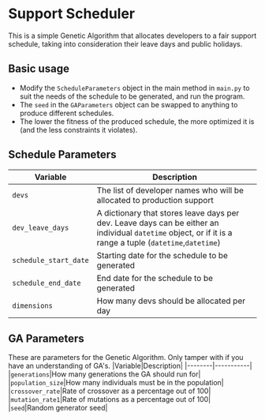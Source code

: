 # Support Scheduler
This is a simple Genetic Algorithm that allocates developers to a fair support schedule, taking into consideration their leave days and public holidays.

## Basic usage
- Modify the `ScheduleParameters` object in the main method in `main.py` to suit the needs of the schedule to be generated, and run the program.
- The `seed` in the `GAParameters` object can be swapped to anything to produce different schedules.
- The lower the fitness of the produced schedule, the more optimized it is (and the less constraints it violates).

## Schedule Parameters
|Variable|Description|
|--------|-----------|
|`devs`|The list of developer names who will be allocated to production support|
|`dev_leave_days`|A dictionary that stores leave days per dev. Leave days can be either an individual `datetime` object, or if it is a range a tuple (`datetime`,`datetime`)|
|`schedule_start_date`|Starting date for the schedule to be generated|
|`schedule_end_date`|End date for the schedule to be generated|
|`dimensions`|How many devs should be allocated per day|

## GA Parameters
These are parameters for the Genetic Algorithm. Only tamper with if you have an understanding of GA's.
|Variable|Description|
|--------|-----------|
|`generations`|How many generations the GA should run for|
|`population_size`|How many individuals must be in the population|
|`crossover_rate`|Rate of crossover as a percentage out of 100|
|`mutation_rate1`|Rate of mutations as a percentage out of 100|
|`seed`|Random generator seed|
